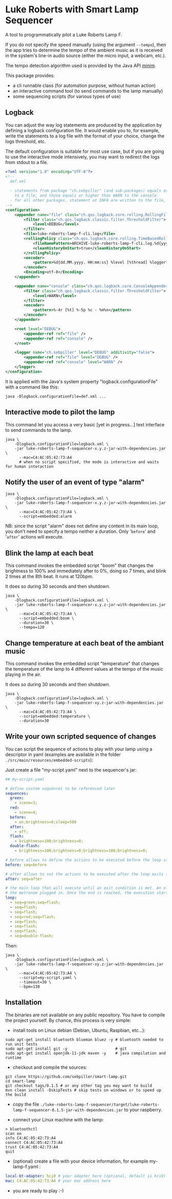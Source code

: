 # Luke Roberts with Smart Lamp Sequencer

A tool to programmatically pilot a Luke Roberts Lamp F. 

If you do not specify the speed manually (using the argument ``--tempo``), then the app tries to determine the tempo 
of the ambient music as it is received in the system's line-in audio source (either the micro input, a webcam, etc.).
 
The tempo detection algorithm used is provided by the Java API [minim](http://code.compartmental.net/tools/minim/). 

This package provides:

- a cli runnable class (for automation purpose, without human action)
- an interactive command tool (to send commands to the lamp manually)
- some sequencing scripts (for various types of use)

## Logback

You can adjust the way log statements are produced by the application by defining a logback configuration file. It 
would enable you to, for example, write the statements to a log file with the format of your choice, change the logs 
threshold, etc.  

The default configuration is suitable for most use case, but if you are going to use the interactive mode intensively, 
you may want to redirect the logs from stdout to a file.  

````xml
<?xml version="1.0" encoding="UTF-8"?>
<!-- 
  def.xml 
  
  - statements from package "ch.sebpiller" (and sub-packages) equals or higher than DEBUG level are written  
    to a file, and those equals or higher than WARN to the console.
  - for all other packages, statement at INFO are written to the file, and ERROR to the console.
-->
<configuration>
    <appender name="file" class="ch.qos.logback.core.rolling.RollingFileAppender">
        <filter class="ch.qos.logback.classic.filter.ThresholdFilter">
            <level>DEBUG</level>
        </filter>
        <file>luke-roberts-lamp-f-cli.log</file>
        <rollingPolicy class="ch.qos.logback.core.rolling.TimeBasedRollingPolicy">
            <fileNamePattern>ARCHIVE-luke-roberts-lamp-f-cli.log.%d{yyyy-MM-dd}</fileNamePattern>
            <cleanHistoryOnStart>true</cleanHistoryOnStart>
        </rollingPolicy>
        <encoder>
            <pattern>%d{dd.MM.yyyy. HH:mm:ss} %level [%thread] %logger{20} - %msg%n</pattern>
        </encoder>
        <Encoding>utf-8</Encoding>
    </appender>

    <appender name="console" class="ch.qos.logback.core.ConsoleAppender">
        <filter class="ch.qos.logback.classic.filter.ThresholdFilter">
            <level>WARN</level>
        </filter>
        <encoder>
            <pattern>%-4r [%t] %-5p %c - %m%n</pattern>
        </encoder>
    </appender>

    <root level="DEBUG">
        <appender-ref ref="file" />
        <appender-ref ref="console" />
    </root>

    <logger name="ch.sebpiller" level="DEBUG" additivity="false">
        <appender-ref ref="file" level="DEBUG" />
        <appender-ref ref="console" level="WARN" />
    </logger>
</configuration>
````

It is applied with the Java's system property "logback.configurationFile" with a command like this:
````shell script
java -Dlogback.configurationFile=def.xml ...
````

## Interactive mode to pilot the lamp

This command let you access a very basic \[yet in progress...] text interface to send commands to the lamp.

````shell script
java \ 
    -Dlogback.configurationFile=logback.xml \
    -jar luke-roberts-lamp-f-sequencer-x.y.z-jar-with-dependencies.jar \
      --mac=C4:AC:05:42:73:A4
      # when no script specified, the mode is interactive and waits for human interaction
````

## Notify the user of an event of type "alarm" 
 
````shell script
java \
    -Dlogback.configurationFile=logback.xml \
    -jar luke-roberts-lamp-f-sequencer-x.y.z-jar-with-dependencies.jar \
      --mac=C4:AC:05:42:73:A4 \
      --script=embedded:alarm
````

NB: since the script "alarm" does not define any content in its main loop, you don't need to specify 
a tempo neither a duration. Only '``before``' and '``after``' actions will execute. 

## Blink the lamp at each beat

This command invokes the embedded script "boom" that changes the brightness to 100% and immediately after to 0%, 
doing so 7 times, and blink 2 times at the 8th beat. It runs at 120bpm.

It does so during 30 seconds and then shutdown.

````shell script
java \ 
    -Dlogback.configurationFile=logback.xml \
    -jar luke-roberts-lamp-f-sequencer-x.y.z-jar-with-dependencies.jar \
      --mac=C4:AC:05:42:73:A4 \
      --script=embedded:boom \
      --duration=30 \ 
      --tempo=120
````

## Change temperature at each beat of the ambiant music

This command invokes the embedded script "temperature" that changes the temperature of the lamp to 4 different values 
at the tempo of the music playing in the air. 

It does so during 30 seconds and then shutdown.

````shell script
java \ 
    -Dlogback.configurationFile=logback.xml \
    -jar luke-roberts-lamp-f-sequencer-xy.z-jar-with-dependencies.jar \
      --mac=C4:AC:05:42:73:A4 \
      --script=embedded:temperature \
      --duration=30
````

## Write your own scripted sequence of changes

You can script the sequence of actions to play with your lamp using a descriptor in yaml (examples are available in 
the folder ``./src/main/resources/embedded-scripts``):

Just create a file "my-script.yaml" next to the sequencer's jar:
````yaml
## my-script.yaml

# define custom sequences to be referenced later 
sequences:
  green:
    - scene=3;
  red:
    - scene=4;
  before:
    - on;brightness=0;sleep=500
  after:
    - off;
  flash:
    - brightness=100;brightness=0;
  double-flash:
    - brightness=100;brightness=0;brightness=100;brightness=0;

# before allows to define the actions to be executed before the loop starts
before: seq=before

# after allows to set the actions to be executed after the loop exits (either with a timeout, an error, or SIGTERM)
after: seq=after

# the main loop that will execute until an exit condition is met. An element will be executed at each tick of 
# the metronom plugged in. Once the end is reached, the execution starts again from the beginning. 
loop:
  - seq=green;seq=flash;
  - seq=flash;
  - seq=flash;
  - seq=red;seq=flash;
  - seq=flash;
  - seq=flash;
  - seq=flash;
  - seq=double-flash;
````  

Then: 
````shell script
java \ 
    -Dlogback.configurationFile=logback.xml \
    -jar luke-roberts-lamp-f-sequencer-xy.z-jar-with-dependencies.jar \
      --mac=C4:AC:05:42:73:A4 \
      --script=my-script.yaml \
      --timeout=30 \ 
      --bpm=130
````

## Installation

The binaries are not available on any public repository. You have to compile the project yourself. By chance, 
this process is very simple:

- install tools on Linux debian (Debian, Ubuntu, Raspbian, etc...):
````shell script
sudo apt-get install bluetooth blueman bluez -y # bluetooth needed to run unit tests
sudo apt-get install git -y                     # git
sudo apt-get install openjdk-11-jdk maven -y    # java compilation and runtime
````
- checkout and compile the sources:
```shell script
git clone https://github.com/sebpiller/smart-lamp.git
cd smart-lamp
git checkout tags/0.1.5 # or any other tag you may want to build
mvn clean install -DskipTests # skip tests on windows or to speed up the build
```
- copy the file `./luke-roberts-lamp-f-sequencer/target/luke-roberts-lamp-f-sequencer-0.1.5-jar-with-dependencies.jar` to your raspberry.

- connect your Linux machine  with the lamp:
````shell script
> bluetoothctl
scan on
info C4:AC:05:42:73:A4
connect C4:AC:05:42:73:A4
trust C4:AC:05:42:73:A4
quit
```` 

- (optional) create a file with your device information, for example my-lamp-f.yaml :
```yaml
local-bt-adapter: hci0 # your adapter here (optional, default is hci0)
mac: C4:AC:05:42:73:A4 # your mac address here
```

- you are ready to play :-)  

